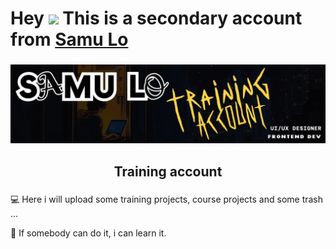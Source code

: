 # Hey <img src="https://raw.githubusercontent.com/MartinHeinz/MartinHeinz/master/wave.gif" width="30px"> This is a secondary account from <a target="_blank" href="https://github.com/samuhlo">Samu Lo </a>

###

<div align="center">
  <img height="" src="https://github.com/samuhlo-training/samuhlo-training/blob/main/banner2.webp"  />
</div>



###

<h2 align="center"> Training account</h2>

###

💻 Here i will upload some training projects, course projects and some trash ...


🌱 If somebody can do it, i can learn it.

###

